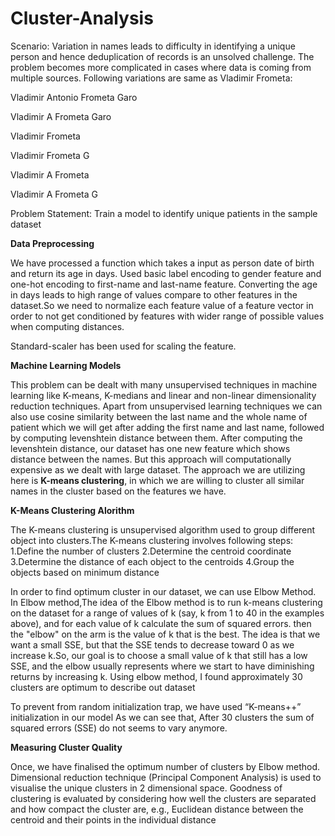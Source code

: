 # Cluster-Analysis

Scenario: Variation in names leads to difficulty in identifying a unique person and hence deduplication 
of records is an unsolved challenge. The problem becomes more complicated in cases where 
data is coming from multiple sources. Following variations are same as Vladimir Frometa: 
 
Vladimir Antonio Frometa Garo

Vladimir A Frometa Garo

Vladimir Frometa

Vladimir Frometa G

Vladimir A Frometa

Vladimir A Frometa G 

Problem Statement: Train a model to identify unique patients in the sample dataset

**Data Preprocessing**

We have processed a function which takes a input as person date of birth and return its age in days.
Used basic label encoding to gender feature and one-hot encoding to first-name and last-name feature.
Converting the age in days leads to high range of values compare to other features in the dataset.So we need to normalize each feature value of a feature vector in order to not get conditioned by features with wider range of possible values when computing distances.

Standard-scaler has been used for scaling the feature.

**Machine Learning Models**


This problem can be dealt with many unsupervised techniques in machine learning like K-means, K-medians and linear and non-linear dimensionality reduction techniques.
Apart from unsupervised learning techniques we can also use cosine similarity between the last name and the whole name of patient which we will get after adding the first name and last name, followed by computing levenshtein distance between them. After computing the levenshtein distance, our dataset has one new feature which shows distance between the names. But this approach will computationally expensive as we dealt with large dataset.
The approach we are utilizing here is **K-means clustering**, in which we are willing to cluster all similar names in the cluster based on the features we have.

**K-Means Clustering Alorithm**

The K-means clustering is unsupervised algorithm used to group different object into clusters.The K-means clustering involves following steps:
1.Define the number of clusters
2.Determine the centroid coordinate
3.Determine the distance of each object to the centroids
4.Group the objects based on minimum distance


In order to find optimum cluster in our dataset, we can use Elbow Method.
In Elbow method,The idea of the Elbow method is to run k-means clustering on the dataset for a range of values of k (say, k from 1 to 40 in the examples above), and for each value of k calculate the sum of squared errors. then the "elbow" on the arm is the value of k that is the best. The idea is that we want a small SSE, but that the SSE tends to decrease toward 0 as we increase k.So, our goal is to choose a small value of k that still has a low SSE, and the elbow usually represents where we start to have diminishing returns by increasing k.
Using elbow method, I found approximately 30 clusters are optimum to describe out dataset

To prevent from random initialization trap, we have used “K-means++” initialization in our model
As we can see that, After 30 clusters the sum of squared errors (SSE) do not seems to vary anymore.

**Measuring Cluster Quality**

Once, we have finalised the optimum number of clusters by Elbow method. Dimensional reduction technique (Principal Component Analysis) is used to visualise the unique clusters in 2 dimensional space.
Goodness of clustering is evaluated by considering how well the clusters are separated and how compact the cluster are, e.g., Euclidean distance between the centroid and their points in the individual distance


